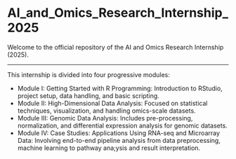 # AI_and_Omics_Research_Internship_2025  
Welcome to the official repository of the AI and Omics Research Internship (2025). 

-----------------------------------------------------------------------------------------------------------------------------------------------------------------------------
This internship is divided into four progressive modules:  

- Module I: Getting Started with R Programming: Introduction to RStudio, project setup, data handling, and basic scripting.  
- Module II: High-Dimensional Data Analysis: Focused on statistical techniques, visualization, and handling omics-scale datasets.  
- Module III: Genomic Data Analysis: Includes pre-processing, normalization, and differential expression analysis for genomic datasets.  
- Module IV: Case Studies: Applications Using RNA-seq and Microarray Data: Involving end-to-end pipeline analysis from data preprocessing, machine learning to pathway ana;ysis and result interpretation.

